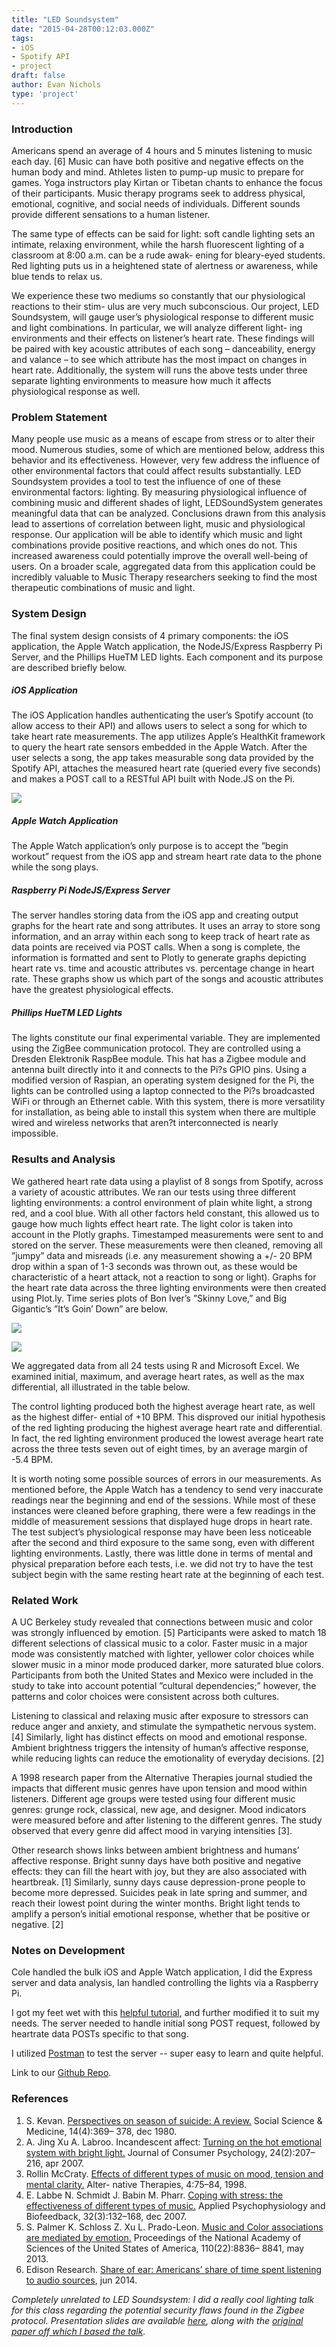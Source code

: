 ```yaml
---
title: "LED Soundsystem"
date: "2015-04-28T00:12:03.000Z"
tags:
- iOS
- Spotify API
- project
draft: false
author: Evan Nichols
type: 'project'
---
```


### Introduction

Americans spend an average of 4 hours and 5 minutes listening to music each day. [6] Music can have both positive and negative effects on the human body and mind. Athletes listen to pump-up music to prepare for games. Yoga instructors play Kirtan or Tibetan chants to enhance the focus of their participants. Music therapy programs seek to address physical, emotional, cognitive, and social needs of individuals. Different sounds provide different sensations to a human listener.

The same type of effects can be said for light: soft candle lighting sets an intimate, relaxing environment, while the harsh fluorescent lighting of a classroom at 8:00 a.m. can be a rude awak- ening for bleary-eyed students. Red lighting puts us in a heightened state of alertness or awareness, while blue tends to relax us.

We experience these two mediums so constantly that our physiological reactions to their stim- ulus are very much subconscious. Our project, LED Soundsystem, will gauge user’s physiological response to different music and light combinations. In particular, we will analyze different light- ing environments and their effects on listener’s heart rate. These findings will be paired with key acoustic attributes of each song – danceability, energy and valance – to see which attribute has the most impact on changes in heart rate. Additionally, the system will runs the above tests under three separate lighting environments to measure how much it affects physiological response as well.

### Problem Statement

Many people use music as a means of escape from stress or to alter their mood. Numerous studies, some of which are mentioned below, address this behavior and its effectiveness. However, very few address the influence of other environmental factors that could affect results substantially. LED Soundsystem provides a tool to test the influence of one of these environmental factors: lighting. By measuring physiological influence of combining music and different shades of light, LEDSoundSystem generates meaningful data that can be analyzed. Conclusions drawn from this analysis lead to assertions of correlation between light, music and physiological response. Our application will be able to identify which music and light combinations provide positive reactions, and which ones do not. This increased awareness could potentially improve the overall well-being of users. On a broader scale, aggregated data from this application could be incredibly valuable to Music Therapy researchers seeking to find the most therapeutic combinations of music and light.

### System Design

The final system design consists of 4 primary components: the iOS application, the Apple Watch application, the NodeJS/Express Raspberry Pi Server, and the Phillips HueTM LED lights. Each component and its purpose are described briefly below.

##### iOS Application

The iOS Application handles authenticating the user’s Spotify account (to allow access to their API) and allows users to select a song for which to take heart rate measurements. The app utilizes Apple’s HealthKit framework to query the heart rate sensors embedded in the Apple Watch. After the user selects a song, the app takes measurable song data provided by the Spotify API, attaches the measured heart rate (queried every five seconds) and makes a POST call to a RESTful API built with Node.JS on the Pi.

![](blockdiagram.png)

##### Apple Watch Application

The Apple Watch application’s only purpose is to accept the ”begin workout” request from the iOS app and stream heart rate data to the phone while the song plays.

##### Raspberry Pi NodeJS/Express Server

The server handles storing data from the iOS app and creating output graphs for the heart rate and song attributes. It uses an array to store song information, and an array within each song to keep track of heart rate as data points are received via POST calls. When a song is complete, the information is formatted and sent to Plotly to generate graphs depicting heart rate vs. time and acoustic attributes vs. percentage change in heart rate. These graphs show us which part of the songs and acoustic attributes have the greatest physiological effects.

##### Phillips HueTM LED Lights

The lights constitute our final experimental variable. They are implemented using the ZigBee communication protocol. They are controlled using a Dresden Elektronik RaspBee module. This hat has a Zigbee module and antenna built directly into it and connects to the Pi?s GPIO pins. Using a modified version of Raspian, an operating system designed for the Pi, the lights can be controlled using a laptop connected to the Pi?s broadcasted WiFi or through an Ethernet cable. With this system, there is more versatility for installation, as being able to install this system when there are multiple wired and wireless networks that aren?t interconnected is nearly impossible.

### Results and Analysis

We gathered heart rate data using a playlist of 8 songs from Spotify, across a variety of acoustic attributes. We ran our tests using three different lighting environments: a control environment of plain white light, a strong red, and a cool blue. With all other factors held constant, this allowed us to gauge how much lights effect heart rate. The light color is taken into account in the Plotly graphs. Timestamped measurements were sent to and stored on the server. These measurements were then cleaned, removing all ”jumpy” data and misreads (i.e. any measurement showing a +/- 20 BPM drop within a span of 1-3 seconds was thrown out, as these would be characteristic of a heart attack, not a reaction to song or light). Graphs for the heart rate data across the three lighting environments were then created using Plot.ly. Time series plots of Bon Iver’s ”Skinny Love,” and Big Gigantic’s ”It’s Goin’ Down” are below.

![](goodtimeseries.png)

![](itsgoindown.png)

We aggregated data from all 24 tests using R and Microsoft Excel. We examined initial, maximum, and average heart rates, as well as the max differential, all illustrated in the table below.

The control lighting produced both the highest average heart rate, as well as the highest differ- ential of +10 BPM. This disproved our initial hypothesis of the red lighting producing the highest average heart rate and differential. In fact, the red lighting environment produced the lowest average heart rate across the three tests seven out of eight times, by an average margin of -5.4 BPM.

It is worth noting some possible sources of errors in our measurements. As mentioned before, the Apple Watch has a tendency to send very inaccurate readings near the beginning and end of the sessions. While most of these instances were cleaned before graphing, there were a few readings in the middle of measurement sessions that displayed huge drops in heart rate. The test subject’s physiological response may have been less noticeable after the second and third exposure to the same song, even with different lighting environments. Lastly, there was little done in terms of mental and physical preparation before each tests, i.e. we did not try to have the test subject begin with the same resting heart rate at the beginning of each test.

### Related Work

A UC Berkeley study revealed that connections between music and color was strongly influenced by emotion. [5] Participants were asked to match 18 different selections of classical music to a color. Faster music in a major mode was consistently matched with lighter, yellower color choices while slower music in a minor mode produced darker, more saturated blue colors. Participants from both the United States and Mexico were included in the study to take into account potential ”cultural dependencies;” however, the patterns and color choices were consistent across both cultures.

Listening to classical and relaxing music after exposure to stressors can reduce anger and anxiety, and stimulate the sympathetic nervous system. [4] Similarly, light has distinct effects on mood and emotional response. Ambient brightness triggers the intensity of human’s affective response, while reducing lights can reduce the emotionality of everyday decisions. [2]

A 1998 research paper from the Alternative Therapies journal studied the impacts that different music genres have upon tension and mood within listeners. Different age groups were tested using four different music genres: grunge rock, classical, new age, and designer. Mood indicators were measured before and after listening to the different genres. The study observed that every genre did affect mood in varying intensities [3].

Other research shows links between ambient brightness and humans’ affective response. Bright sunny days have both positive and negative effects: they can fill the heart with joy, but they are also associated with heartbreak. [1] Similarly, sunny days cause depression-prone people to become more depressed. Suicides peak in late spring and summer, and reach their lowest point during the winter months. Bright light tends to amplify a person’s initial emotional response, whether that be positive or negative. [2]

### Notes on Development

Cole handled the bulk iOS and Apple Watch application, I did the Express server and data analysis, Ian handled controlling the lights via a Raspberry Pi.

I got my feet wet with this [helpful tutorial](http://blog.modulus.io/nodejs-and-express-create-rest-api), and further modified it to suit my needs. The server needed to handle initial song POST request, followed by heartrate data POSTs specific to that song.

I utilized [Postman](https://www.getpostman.com/) to test the server -- super easy to learn and quite helpful.

Link to our [Github Repo](https://github.com/LEDSoundsystem).

### References
1. S. Kevan. [Perspectives on season of suicide: A review.](http://www.sciencedirect.com/science/article/pii/0160800280900052) Social Science & Medicine, 14(4):369– 378, dec 1980.
2. A. Jing Xu A. Labroo. Incandescent affect: [Turning on the hot emotional system with bright light.](http://www.sciencedirect.com/science/article/pii/S1057740813001174) Journal of Consumer Psychology, 24(2):207–216, apr 2007.
3. Rollin McCraty. [Effects of different types of music on mood, tension and mental clarity.](http://www.hartfocus.nl/UserFiles/Image/Music_Mood_Effects.pdf) Alter- native Therapies, 4:75–84, 1998.
4. E. Labbe N. Schmidt J. Babin M. Pharr. [Coping with stress: the effectiveness of different types of music.](http://link.springer.com/article/10.1007/s10484-007-9043-9#/page-1) Applied Psychophysiology and Biofeedback, 32(3):132–168, dec 2007.
5. S. Palmer K. Schloss Z. Xu L. Prado-Leon. [Music and Color associations are mediated by emotion.](http://www.pnas.org/content/110/22/8836) Proceedings of the National Academy of Sciences of the United States of America, 110(22):8836– 8841, may 2013.
6. Edison Research. [Share of ear: Americans’ share of time spent listening to audio sources](http://www.edisonresearch.com/edison-research-conducts-first-ever-share-of-ear-measurement-for-all-forms-of-online-and-offline-audio/), jun 2014.


<i>Completely unrelated to LED Soundsystem: I did a really cool lighting talk for this class regarding the potential security flaws found in the Zigbee protocol. Presentation slides are available [here](https://docs.google.com/presentation/d/1LUWWX5FCqcx3Q958lidHzCkJW_FE08mY49uE6NfL3oQ/edit?usp=sharing), along with the [original paper off which I based the talk](https://www.blackhat.com/docs/us-15/materials/us-15-Zillner-ZigBee-Exploited-The-Good-The-Bad-And-The-Ugly-wp.pdf).
</i>
